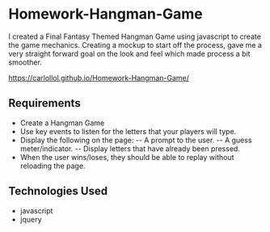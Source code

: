 # Homework-Hangman-Game

I created a Final Fantasy Themed Hangman Game using javascript to create the game mechanics. Creating a mockup to start off the process, gave me a very straight forward goal on the look and feel which made process a bit smoother.

https://carlollol.github.io/Homework-Hangman-Game/

## Requirements

- Create a Hangman Game
- Use key events to listen for the letters that your players will type.
- Display the following on the page:
    -- A prompt to the user.
    -- A guess meter/indicator.
    -- Display letters that have already been pressed.
- When the user wins/loses, they should be able to replay without reloading the page.

## Technologies Used

- javascript
- jquery
